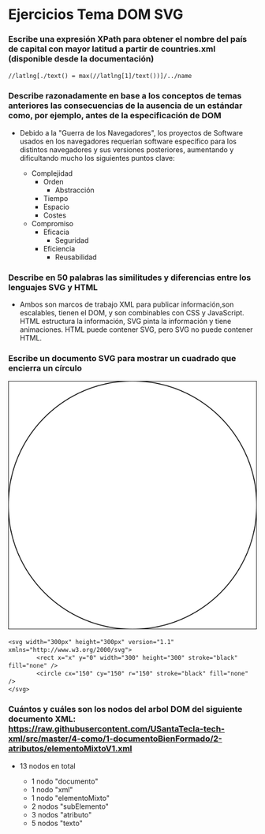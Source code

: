 # Ejercicios Tema DOM SVG

### Escribe una expresión XPath para obtener el nombre del país de capital con mayor latitud a partir de countries.xml (disponible desde la documentación)

~~~~
//latlng[./text() = max(//latlng[1]/text())]/../name
~~~~

### Describe razonadamente en base a los conceptos de temas anteriores las consecuencias de la ausencia de un estándar como, por ejemplo, antes de la especificación de DOM

- Debido a la "Guerra de los Navegadores", los proyectos de Software usados en los navegadores requerían software específico para los distintos navegadores y sus versiones posteriores, aumentando y dificultando mucho los siguientes puntos clave:

    - Complejidad
        - Orden
            - Abstracción
        - Tiempo
        - Espacio
        - Costes
    - Compromiso
        - Eficacia
            - Seguridad
        - Eficiencia
            - Reusabilidad

### Describe en 50 palabras las similitudes y diferencias entre los lenguajes SVG y HTML

- Ambos son marcos de trabajo XML para publicar información,son escalables, tienen el DOM, y son combinables con CSS y JavaScript. HTML estructura la información, SVG pinta la información y tiene animaciones. HTML puede contener SVG, pero SVG no puede contener HTML.

### Escribe un documento SVG para mostrar un cuadrado que encierra un círculo

![Ejercicio_SVG](/DOM-SVG/Ejercicios%20Tema%20DOM-SVG/svg/ejercicio-svg.svg)

~~~~
<svg width="300px" height="300px" version="1.1" xmlns="http://www.w3.org/2000/svg">
        <rect x="x" y="0" width="300" height="300" stroke="black" fill="none" />
        <circle cx="150" cy="150" r="150" stroke="black" fill="none" />
</svg>
~~~~

### Cuántos y cuáles son los nodos del arbol DOM del siguiente documento XML: https://raw.githubusercontent.com/USantaTecla-tech-xml/src/master/4-como/1-documentoBienFormado/2-atributos/elementoMixtoV1.xml

- 13 nodos en total

    - 1 nodo "documento"
    - 1 nodo "xml"
    - 1 nodo "elementoMixto"
    - 2 nodos "subElemento"
    - 3 nodos "atributo"
    - 5 nodos "texto"